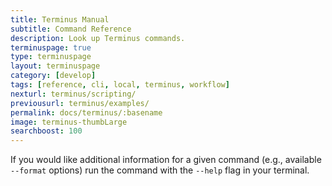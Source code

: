```yaml
---
title: Terminus Manual
subtitle: Command Reference
description: Look up Terminus commands.
terminuspage: true
type: terminuspage
layout: terminuspage
category: [develop]
tags: [reference, cli, local, terminus, workflow]
nexturl: terminus/scripting/
previousurl: terminus/examples/
permalink: docs/terminus/:basename
image: terminus-thumbLarge
searchboost: 100
---
```


<Alert title="Note" type="info">

If you would like additional information for a given command (e.g., available `--format` options) run the command with the `--help` flag in your terminal.

</Alert>

<Commands />
